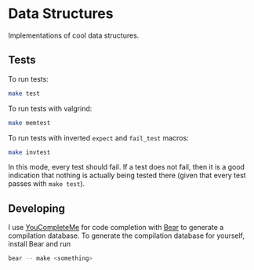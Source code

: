# Data Structures

Implementations of cool data structures.

## Tests

To run tests: 
```sh
make test
```

To run tests with valgrind:
```sh
make memtest
```

To run tests with inverted `expect` and `fail_test` macros:
```sh
make invtest
```

In this mode, every test should fail. If a test does not fail, then it is a good indication that
nothing is actually being tested there (given that every test passes with `make test`).

## Developing

I use [YouCompleteMe](https://github.com/ycm-core/YouCompleteMe) for code completion with 
[Bear](https://github.com/rizsotto/Bear/tree/master) to generate a compilation database. 
To generate the compilation database for yourself, install Bear and run

```sh
bear -- make <something>
```
